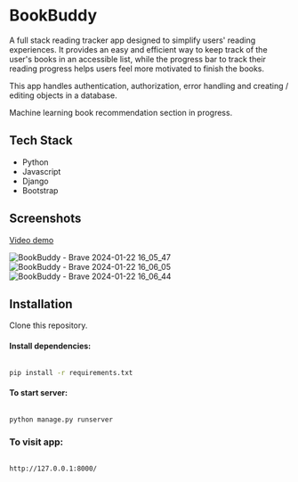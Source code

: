 # BookBuddy

A full stack reading tracker app designed to simplify users' reading experiences. It provides an easy and efficient way to keep track of the user's books in an accessible list, while the progress bar to track their reading progress helps users feel more motivated to finish the books.

This app handles authentication, authorization, error handling and creating / editing objects in a database.

Machine learning book recommendation section in progress.

## Tech Stack

+ Python
+ Javascript
+ Django
+ Bootstrap


## Screenshots

[Video demo](https://www.youtube.com/watch?v=TFzdeR5T1sE)

![BookBuddy - Brave 2024-01-22 16_05_47](https://github.com/tildajson/BookBuddy/assets/130234732/2290ce9b-7c6b-444a-8247-e62a0655cfe3)
![BookBuddy - Brave 2024-01-22 16_06_05](https://github.com/tildajson/BookBuddy/assets/130234732/fabd7c75-09d2-4fb1-b86d-36cb80ad55da)
![BookBuddy - Brave 2024-01-22 16_06_44](https://github.com/tildajson/BookBuddy/assets/130234732/0a95f79e-952a-4c9a-8409-0450aeca1e04)

## Installation

Clone this repository.

#### Install dependencies:

```bash

pip install -r requirements.txt

```

#### To start server:

```bash

python manage.py runserver

```

### To visit app:

```bash

http://127.0.0.1:8000/

```
